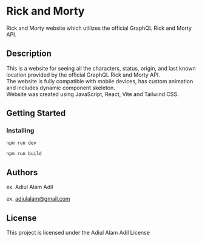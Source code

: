 # Rick and Morty

Rick and Morty website which utilizes the official GraphQL Rick and Morty API.

## Description

This is a website for seeing all the characters, status, origin,  and last known location provided by the official GraphQL Rick and Morty API. 
<br>
The website is fully compatible with mobile devices, has custom animation and includes dynamic component skeleton.
<br>
Website was created using JavaScript, React, Vite and Tailwind CSS.

## Getting Started

### Installing
```
npm run dev 
```
```
npm run build
```

## Authors

ex. Adiul Alam Adil 

ex. [adiulalam@gmail.com](mailto:adiulalam@gmail.com)


## License

This project is licensed under the Adiul Alam Adil License
